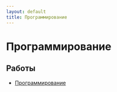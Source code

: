 ```yaml
---
layout: default
title: Программирование
---
```


# Программирование

## Работы

- [Программирование](../works/year-3/Программирование) 